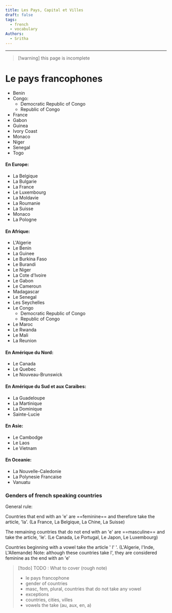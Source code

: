 ```yaml
---
title: Les Pays, Capital et Villes
draft: false
tags:
  - french
  - vocabulary
Authors:
  - Sritha
---
```

---

>[!warning] this page is incomplete

# Le pays francophones

- Benin
- Congo:
	- Democratic Republic of Congo
	- Republic of Congo
- France
- Gabon
- Guinea
- Ivory Coast
- Monaco
- Niger
- Senegal
- Togo
#### En Europe:

- La Belgique
- La Bulgarie
- La France
- Le Luxembourg
- La Moldavie
- La Roumanie
- La Suisse 
- Monaco
- La Pologne

#### En Afrique:

- L'Algerie 
- Le Benin
- La Guinee
- Le Burkina Faso
- Le Burandi
- Le Niger
- La Cote d'Ivoire
- Le Gabon
- Le Cameroun
- Madagascar 
- Le Senegal
- Les Seychelles
- Le Congo
	- Democratic Republic of Congo
	- Republic of Congo
- Le Maroc
- Le Rwanda
- Le Mali
- La Reunion

#### En Amérique du Nord:

- Le Canada
- Le Quebec
- Le Nouveau-Brunswick

#### En Amérique du Sud et aux Caraibes:

- La Guadeloupe 
- La Martinique
- La Dominique
- Sainte-Lucie

#### En Asie:

- Le Cambodge
- Le Laos
- Le Vietnam

#### En Oceanie:

- La Nouvelle-Caledonie
- La Polynesie Francaise
- Vanuatu

### Genders of french speaking countries

General rule:

Countries that end with an 'e' are ==feminine== and therefore take the article, 'la'. (La France, La Belgique, La Chine, La Suisse)

The remaining countries that do not end with an 'e' are ==masculine== and take the article, 'le'. (Le Canada, Le Portugal, Le Japon, Le Luxembourg)

Countries beginning with a vowel take the article ' l' '. (L'Algerie, l'Inde, L'Allemande) 
Note: although these countries take l', they are considered feminine as the end with an 'e'


>[!todo] TODO : What to cover (rough note) 
> - le pays francophone
> - gender of countries
>  - masc, fem, plural, countries that do not take any vowel 
> - exceptions 
> - countries, cities, villes
> - vowels the take (au, aux, en, a)
